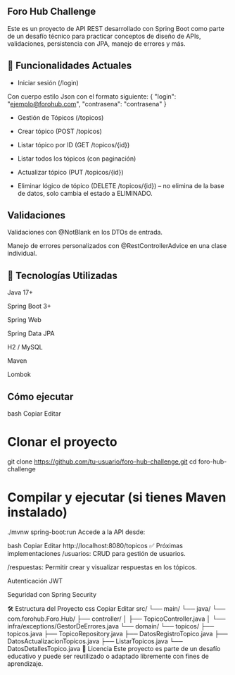 ## Foro Hub Challenge 
Este es un proyecto de API REST desarrollado con Spring Boot como parte de un desafío técnico para practicar conceptos de diseño de APIs, validaciones, persistencia con JPA, manejo de errores y más.

## 🚀 Funcionalidades Actuales
* Iniciar sesión (/login) 

Con cuerpo estilo Json con el formato siguiente:
{
	"login": "ejemplo@forohub.com",
	"contrasena": "contrasena"
}

* Gestión de Tópicos (/topicos)

* Crear tópico (POST /topicos)

* Listar tópico por ID (GET /topicos/{id})

* Listar todos los tópicos (con paginación)

* Actualizar tópico (PUT /topicos/{id})

* Eliminar lógico de tópico (DELETE /topicos/{id}) – no elimina de la base de datos, solo cambia el estado a ELIMINADO.

## Validaciones
Validaciones con @NotBlank en los DTOs de entrada.

Manejo de errores personalizados con @RestControllerAdvice en una clase individual.

## 📌 Tecnologías Utilizadas
Java 17+

Spring Boot 3+

Spring Web

Spring Data JPA

H2 / MySQL

Maven

Lombok

## Cómo ejecutar
bash
Copiar
Editar
# Clonar el proyecto
git clone https://github.com/tu-usuario/foro-hub-challenge.git
cd foro-hub-challenge

# Compilar y ejecutar (si tienes Maven instalado)
./mvnw spring-boot:run
Accede a la API desde:

bash
Copiar
Editar
http://localhost:8080/topicos
✅ Próximas implementaciones
 /usuarios: CRUD para gestión de usuarios.

 /respuestas: Permitir crear y visualizar respuestas en los tópicos.

 Autenticación JWT

 Seguridad con Spring Security

🛠 Estructura del Proyecto
css
Copiar
Editar
src/
 └── main/
     └── java/
         └── com.forohub.Foro.Hub/
             ├── controller/
             │   ├── TopicoController.java
             │   └── infra/exceptions/GestorDeErrores.java
             └── domain/
                 └── topicos/
                     ├── topicos.java
                     ├── TopicoRepository.java
                     ├── DatosRegistroTopico.java
                     ├── DatosActualizacionTopicos.java
                     ├── ListarTopicos.java
                     └── DatosDetallesTopico.java
📄 Licencia
Este proyecto es parte de un desafío educativo y puede ser reutilizado o adaptado libremente con fines de aprendizaje.


